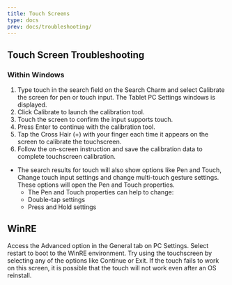 ```yaml
---
title: Touch Screens
type: docs
prev: docs/troubleshooting/
---
```



## Touch Screen Troubleshooting 
### Within Windows
 1. Type touch in the search field on the Search Charm and select Calibrate the screen for pen or touch input. The Tablet PC Settings windows is displayed.
2. Click Calibrate to launch the calibration tool.
3. Touch the screen to confirm the input supports touch.
4. Press Enter to continue with the calibration tool.
5. Tap the Cross Hair (+) with your finger each time it appears on the screen to calibrate the touchscreen.
6. Follow the on-screen instruction and save the calibration data to complete touchscreen calibration.
* The search results for touch will also show options like Pen and Touch, Change touch input settings and change multi-touch gesture settings. These options will open the Pen and Touch properties.
  * The Pen and Touch properties can help to change:
  * Double-tap settings
  * Press and Hold settings
 ## WinRE
Access the Advanced option in the General tab on PC Settings. Select restart to boot to the WinRE environment. Try using the touchscreen by selecting any of the options like Continue or Exit. If the touch fails to work on this screen, it is possible that the touch will not work even after an OS reinstall.

